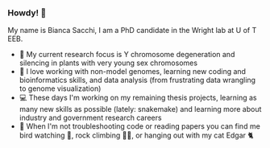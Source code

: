 ### Howdy! 🤠

My name is Bianca Sacchi, I am a PhD candidate in the Wright lab at U of T EEB.
- 🌱 My current research focus is Y chromosome degeneration and silencing in plants with very young sex chromosomes 
- 🧬 I love working with non-model genomes, learning new coding and bioinformatics skills, and data analysis (from frustrating data wrangling to genome visualization)
- 💻 These days I'm working on my remaining thesis projects, learning as many new skills as possible (lately: snakemake) and learning more about industry and government research careers
- 🤠 When I'm not troubleshooting code or reading papers you can find me bird watching 🦆, rock climbing 🧗‍♀️, or hanging out with my cat Edgar 🐈

